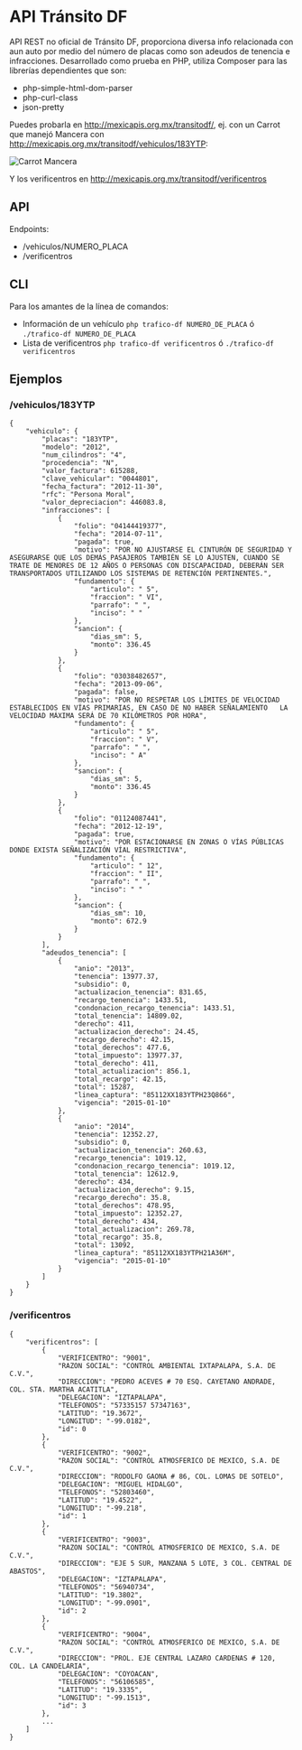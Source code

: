 API Tránsito DF
===========

API REST no oficial de Tránsito DF, proporciona diversa info relacionada con aun auto por medio del número de placas como son adeudos de tenencia e infracciones. 
Desarrollado como prueba en PHP, utiliza Composer para las librerías dependientes que son:

- php-simple-html-dom-parser
- php-curl-class
- json-pretty

Puedes probarla en http://mexicapis.org.mx/transitodf/, ej. con un Carrot que manejó Mancera con http://mexicapis.org.mx/transitodf/vehiculos/183YTP:

![Carrot Mancera](http://438424cd093f86f0c7e0-2cd4f1b3b970cf6c05d6a60490c230b4.r88.cf2.rackcdn.com/mancera300613_g.jpg)

Y los verificentros en http://mexicapis.org.mx/transitodf/verificentros

## API

Endpoints:

- /vehiculos/NUMERO_PLACA
- /verificentros

## CLI

Para los amantes de la línea de comandos:

- Información de un vehículo ```php trafico-df NUMERO_DE_PLACA``` ó ```./trafico-df NUMERO_DE_PLACA```
- Lista de verificentros ```php trafico-df verificentros``` ó ```./trafico-df verificentros```

## Ejemplos

### /vehiculos/183YTP


```
{
    "vehiculo": {
        "placas": "183YTP",
        "modelo": "2012",
        "num_cilindros": "4",
        "procedencia": "N",
        "valor_factura": 615288,
        "clave_vehicular": "0044801",
        "fecha_factura": "2012-11-30",
        "rfc": "Persona Moral",
        "valor_depreciacion": 446083.8,
        "infracciones": [
            {
                "folio": "04144419377",
                "fecha": "2014-07-11",
                "pagada": true,
                "motivo": "POR NO AJUSTARSE EL CINTURÓN DE SEGURIDAD Y ASEGURARSE QUE LOS DEMÁS PASAJEROS TAMBIÉN SE LO AJUSTEN, CUANDO SE TRATE DE MENORES DE 12 AÑOS O PERSONAS CON DISCAPACIDAD, DEBERÁN SER TRANSPORTADOS UTILIZANDO LOS SISTEMAS DE RETENCIÓN PERTINENTES.",
                "fundamento": {
                    "articulo": " 5",
                    "fraccion": " VI",
                    "parrafo": " ",
                    "inciso": " "
                },
                "sancion": {
                    "dias_sm": 5,
                    "monto": 336.45
                }
            },
            {
                "folio": "03038482657",
                "fecha": "2013-09-06",
                "pagada": false,
                "motivo": "POR NO RESPETAR LOS LÍMITES DE VELOCIDAD ESTABLECIDOS EN VÍAS PRIMARIAS, EN CASO DE NO HABER SEÑALAMIENTO   LA VELOCIDAD MÁXIMA SERÁ DE 70 KILÓMETROS POR HORA",
                "fundamento": {
                    "articulo": " 5",
                    "fraccion": " V",
                    "parrafo": " ",
                    "inciso": " A"
                },
                "sancion": {
                    "dias_sm": 5,
                    "monto": 336.45
                }
            },
            {
                "folio": "01124087441",
                "fecha": "2012-12-19",
                "pagada": true,
                "motivo": "POR ESTACIONARSE EN ZONAS O VÍAS PÚBLICAS  DONDE EXISTA SEÑALIZACIÓN VÍAL RESTRICTIVA",
                "fundamento": {
                    "articulo": " 12",
                    "fraccion": " II",
                    "parrafo": " ",
                    "inciso": " "
                },
                "sancion": {
                    "dias_sm": 10,
                    "monto": 672.9
                }
            }
        ],
        "adeudos_tenencia": [
            {
                "anio": "2013",
                "tenencia": 13977.37,
                "subsidio": 0,
                "actualizacion_tenencia": 831.65,
                "recargo_tenencia": 1433.51,
                "condonacion_recargo_tenencia": 1433.51,
                "total_tenencia": 14809.02,
                "derecho": 411,
                "actualizacion_derecho": 24.45,
                "recargo_derecho": 42.15,
                "total_derechos": 477.6,
                "total_impuesto": 13977.37,
                "total_derecho": 411,
                "total_actualizacion": 856.1,
                "total_recargo": 42.15,
                "total": 15287,
                "linea_captura": "85112XX183YTPH23Q866",
                "vigencia": "2015-01-10"
            },
            {
                "anio": "2014",
                "tenencia": 12352.27,
                "subsidio": 0,
                "actualizacion_tenencia": 260.63,
                "recargo_tenencia": 1019.12,
                "condonacion_recargo_tenencia": 1019.12,
                "total_tenencia": 12612.9,
                "derecho": 434,
                "actualizacion_derecho": 9.15,
                "recargo_derecho": 35.8,
                "total_derechos": 478.95,
                "total_impuesto": 12352.27,
                "total_derecho": 434,
                "total_actualizacion": 269.78,
                "total_recargo": 35.8,
                "total": 13092,
                "linea_captura": "85112XX183YTPH21A36M",
                "vigencia": "2015-01-10"
            }
        ]
    }
}
```

### /verificentros

```
{
	"verificentros": [
		{
			"VERIFICENTRO": "9001",
			"RAZON SOCIAL": "CONTROL AMBIENTAL IXTAPALAPA, S.A. DE C.V.",
			"DIRECCION": "PEDRO ACEVES # 70 ESQ. CAYETANO ANDRADE, COL. STA. MARTHA ACATITLA",
			"DELEGACION": "IZTAPALAPA",
			"TELEFONOS": "57335157 57347163",
			"LATITUD": "19.3672",
			"LONGITUD": "-99.0182",
			"id": 0
		},
		{
			"VERIFICENTRO": "9002",
			"RAZON SOCIAL": "CONTROL ATMOSFERICO DE MEXICO, S.A. DE C.V.",
			"DIRECCION": "RODOLFO GAONA # 86, COL. LOMAS DE SOTELO",
			"DELEGACION": "MIGUEL HIDALGO",
			"TELEFONOS": "52803460",
			"LATITUD": "19.4522",
			"LONGITUD": "-99.218",
			"id": 1
		},
		{
			"VERIFICENTRO": "9003",
			"RAZON SOCIAL": "CONTROL ATMOSFERICO DE MEXICO, S.A. DE C.V.",
			"DIRECCION": "EJE 5 SUR, MANZANA 5 LOTE, 3 COL. CENTRAL DE ABASTOS",
			"DELEGACION": "IZTAPALAPA",
			"TELEFONOS": "56940734",
			"LATITUD": "19.3802",
			"LONGITUD": "-99.0901",
			"id": 2
		},
		{
			"VERIFICENTRO": "9004",
			"RAZON SOCIAL": "CONTROL ATMOSFERICO DE MEXICO, S.A. DE C.V.",
			"DIRECCION": "PROL. EJE CENTRAL LAZARO CARDENAS # 120, COL. LA CANDELARIA",
			"DELEGACION": "COYOACAN",
			"TELEFONOS": "56106585",
			"LATITUD": "19.3335",
			"LONGITUD": "-99.1513",
			"id": 3
		},
		...
	]
}
```
